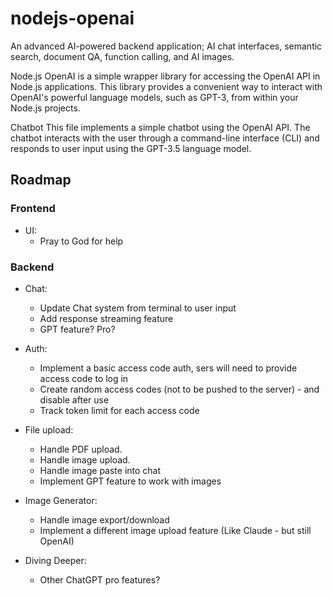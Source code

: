 # nodejs-openai

An advanced AI-powered backend application; AI chat interfaces, semantic search, document QA, function calling, and AI images.

Node.js OpenAI is a simple wrapper library for accessing the OpenAI API in Node.js applications. This library provides a convenient way to interact with OpenAI's powerful language models, such as GPT-3, from within your Node.js projects.

Chatbot
This file implements a simple chatbot using the OpenAI API. The chatbot interacts with the user through a command-line interface (CLI) and responds to user input using the GPT-3.5 language model.

## Roadmap

### Frontend

- UI:
    - Pray to God for help

### Backend

- Chat:
    - Update Chat system from terminal to user input
    - Add response streaming feature
    - GPT feature? Pro?

- Auth:
    - Implement a basic access code auth, sers will need to provide access code to log in
    - Create random access codes (not to be pushed to the server) - and disable after use
    - Track token limit for each access code

- File upload:
    - Handle PDF upload.
    - Handle image upload.
    - Handle image paste into chat
    - Implement GPT feature to work with images

- Image Generator:
    - Handle image export/download
    - Implement a different image upload feature (Like Claude - but still OpenAI)

- Diving Deeper:
    - Other ChatGPT pro features?